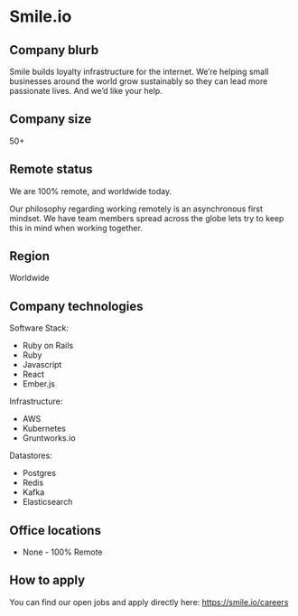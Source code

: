 # Smile.io

## Company blurb

Smile builds loyalty infrastructure for the internet. We’re helping small businesses around the world grow sustainably so they can lead more passionate lives. And we’d like your help.

## Company size

50+

## Remote status

We are 100% remote, and worldwide today. 

Our philosophy regarding working remotely is an asynchronous first mindset.  We have team members spread across the globe lets try to keep this in mind when working together.

## Region

Worldwide

## Company technologies

Software Stack:

- Ruby on Rails
- Ruby
- Javascript
- React
- Ember.js

Infrastructure:
- AWS
- Kubernetes
- Gruntworks.io

Datastores:

- Postgres
- Redis
- Kafka
- Elasticsearch


## Office locations

- None - 100% Remote

## How to apply

You can find our open jobs and apply directly here: https://smile.io/careers
